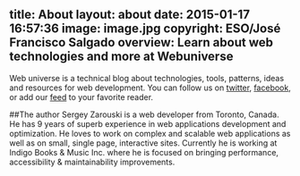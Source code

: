 title: About
layout: about
date: 2015-01-17 16:57:36
image: image.jpg
copyright: ESO/José Francisco Salgado
overview: Learn about web technologies and more at Webuniverse
---
Web universe is a technical blog about technologies, tools, patterns, ideas and resources for web development. You can follow us on [twitter](https://twitter.com/webuniverseio), [facebook](https://www.facebook.com/webuniverseio), or add our [feed](/atom.xml) to your favorite reader.

##The author
Sergey Zarouski is a web developer from Toronto, Canada. He has 9 years of superb experience in web applications development and optimization. He loves to work on complex and scalable web applications as well as on small, single page, interactive sites. Currently he is working at Indigo Books & Music Inc. where he is focused on bringing performance, accessibility & maintainability improvements.